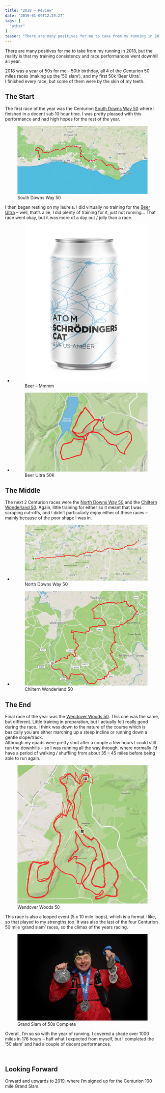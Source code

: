 ```yaml
---
title: "2018 – Review"
date: "2019-01-09T12:29:27"
tags: [
  "other"
]
teaser: "There are many positives for me to take from my running in 2018, but the reality is that my training consistency and race performances went downhill all year. 2018 was a year of 50s for me:- 50th birthday, all 4 of the Centurion 50 miles races (making up the &#8217;50 slam&#8217;), and my first 50k [&hellip;]\n"
---
```

There are many positives for me to take from my running in 2018, but the reality is that my training consistency and race performances went downhill all year.

2018 was a year of 50s for me:- 50th birthday, all 4 of the Centurion 50 miles races (making up the ’50 slam’), and my first 50k ‘Beer Ultra’.  
I finished every race, but some of them were by the skin of my teeth.

The Start
---------

The first race of the year was the Centurion [South Downs Way 50](https://kennetrunner.com/south-downs-way-50-2018-race-report/) where I finished in a decent sub 10 hour time. I was pretty pleased with this performance and had high hopes for the rest of the year.

<figure><img loading="lazy" decoding="async" src="assets/images/SouthDownsWay50StravaMap.png" alt="Centurion SDW50"><figcaption>South Downs Way 50</figcaption></figure>

I then began resting on my laurels. I did virtually no training for the [Beer Ultra](https://kennetrunner.com/beer-ultra-2018-race-report/) – well, that’s a lie, I did plenty of training for it, just not running… That race went okay, but it was more of a day out / jolly than a race.

-   <figure><img loading="lazy" decoding="async" src="assets/images/AtomBeersCat-798x1024.jpg" alt="Atom-Beers" data-id="1144" data-link="https://kennetrunner.com/beer-ultra-2018-race-report/atombeerscat/"><figcaption>Beer – Mmmm</figcaption></figure>
    
-   <figure><img loading="lazy" decoding="async" src="assets/images/BeerUltraMap.png" alt="Beer-Ultra-Map" data-id="1142" data-link="https://kennetrunner.com/beer-ultra-2018-race-report/beerultramap/"><figcaption>Beer Ultra 50K</figcaption></figure>
    

The Middle
----------

The next 2 Centurion races were the [North Downs Way 50](https://kennetrunner.com/2018/north-downs-way-50-2018-race-report/) and the [Chiltern Wonderland 50](https://kennetrunner.com/2018/chiltern-wonderland-2018-race-report/). Again, little training for either so it meant that I was scraping cut-offs, and I didn’t particularly enjoy either of these races – mainly because of the poor shape I was in.

-   <figure><img loading="lazy" decoding="async" src="assets/images/ndw50-route.png" alt="North Downs Way 50 - Route" data-id="1156" data-link="https://kennetrunner.com/north-downs-way-50-2018-race-report/ndw50-route/"><figcaption>North Downs Way 50</figcaption></figure>
    
-   <figure><img loading="lazy" decoding="async" src="assets/images/CW50-Route.png" alt="Chiltern Wonderland 50 - Route" data-id="1175" data-link="https://kennetrunner.com/cw50-route/"><figcaption>Chiltern Wonderland 50</figcaption></figure>
    

The End
-------

Final race of the year was the [Wendover Woods 50](https://kennetrunner.com/wendover-wood-50-race-report/). This one was the same, but different. Little training in preparation, but I actually felt really good during the race. I think was down to the nature of the course which is basically you are either marching up a steep incline or running down a gentle slope/track.  
Although my quads were pretty shot after a couple a few hours I could still run the downhills – so I was running all the way through, where normally I’d have a period of walking / shuffling from about 35 – 45 miles before being able to run again.

<figure><img loading="lazy" decoding="async" src="assets/images/WW50-Route.png" alt="Wendover Woods 50 - Route"><figcaption>Wendover Woods 50</figcaption></figure>

This race is also a looped event (5 x 10 mile loops), which is a format I like, so that played to my strengths too. It was also the last of the four Centurion 50 mile ‘grand slam’ races, so the climax of the years racing.

<figure><img loading="lazy" decoding="async" src="assets/images/CENTR-18-WW50-FINISH-427-1024x683.jpg" alt="Wendover Woods 50 - Finish"><figcaption>Grand Slam of 50s Complete</figcaption></figure>

Overall, I’m so so with the year of running. I covered a shade over 1000 miles in 176 hours – half what I expected from myself, but I completed the ’50 slam’ and had a couple of decent performances.

<figure><img loading="lazy" decoding="async" src="assets/images/strava-2018-training-calendar.png" alt=""></figure>

Looking Forward
---------------

Onward and upwards to 2019, where I’m signed up for the Centurion 100 mile Grand Slam.
